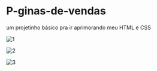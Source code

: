 # P-ginas-de-vendas
um projetinho básico pra ir aprimorando meu HTML e CSS


![1](https://user-images.githubusercontent.com/76267005/106401797-dddfa380-6404-11eb-9988-80ea161da758.png)

![2](https://user-images.githubusercontent.com/76267005/106401803-e506b180-6404-11eb-8070-45f1f90be5bb.png)

![3](https://user-images.githubusercontent.com/76267005/106401808-eafc9280-6404-11eb-897f-2c757b3375da.png)
